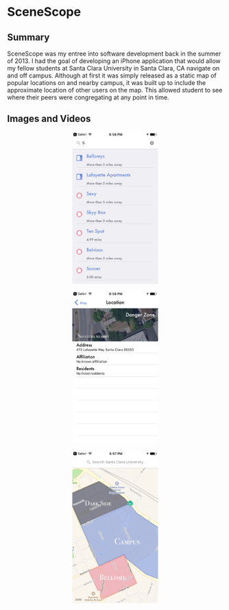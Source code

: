 SceneScope
==========

## Summary
SceneScope was my entree into software development back in the summer of 2013. I had the goal of developing an iPhone application that would allow my fellow students at Santa Clara University in Santa Clara, CA navigate on and off campus. Although at first it was simply released as a static map of popular locations on and nearby campus, it was built up to include the approximate location of other users on the map. This allowed student to see where their peers were congregating at any point in time.

## Images and Videos

<p align='center'>
  <img src='https://github.com/rileysparsons/scenescope/blob/master/Simulator%20Screen%20Shot%20Oct%2031%2C%202016%2C%208.58.31%20PM.png' width=200/>
</p>

<p align='center'>
  <img src='https://github.com/rileysparsons/scenescope/blob/master/Simulator%20Screen%20Shot%20Oct%2031%2C%202016%2C%208.58.13%20PM.png' width=200/>
</p>

<p align='center'>
  <img src='https://github.com/rileysparsons/scenescope/blob/master/Simulator%20Screen%20Shot%20Oct%2031%2C%202016%2C%208.57.28%20PM.png' width=200/>
</p>

